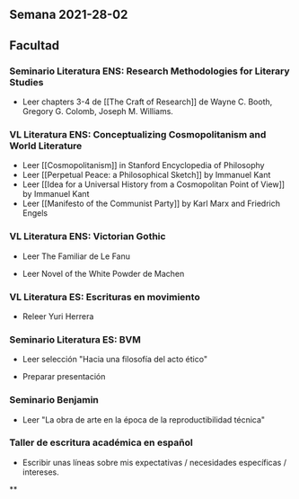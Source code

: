 
## Semana 2021-28-02

## Facultad

### Seminario Literatura ENS: Research Methodologies for Literary Studies
-   Leer chapters 3-4 de [[The Craft of Research]] de Wayne C. Booth, Gregory G. Colomb, Joseph M. Williams.

### VL Literatura ENS: Conceptualizing Cosmopolitanism and World Literature
-   Leer [[Cosmopolitanism]] in Stanford Encyclopedia of Philosophy
-   Leer [[Perpetual Peace: a Philosophical Sketch]] by Immanuel Kant
-   Leer [[Idea for a Universal History from a Cosmopolitan Point of View]] by Immanuel Kant
-   Leer [[Manifesto of the Communist Party]] by Karl Marx and Friedrich Engels
    

### VL Literatura ENS: Victorian Gothic

-   Leer The Familiar de Le Fanu 
    
-   Leer Novel of the White Powder de Machen
    

### VL Literatura ES: Escrituras en movimiento

-   Releer Yuri Herrera
    

### Seminario Literatura ES: BVM

-   Leer selección "Hacia una filosofía del acto ético"
    
-   Preparar presentación
    

### Seminario Benjamin

-   Leer "La obra de arte en la época de la reproductibilidad técnica"
    

### Taller de escritura académica en español

-   Escribir unas líneas sobre mis expectativas / necesidades específicas / intereses.
    

  
**